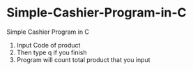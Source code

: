 # Simple-Cashier-Program-in-C

Simple Cashier Program in C

1. Input Code of product
2. Then type q if you finish
3. Program will count total product that you input
